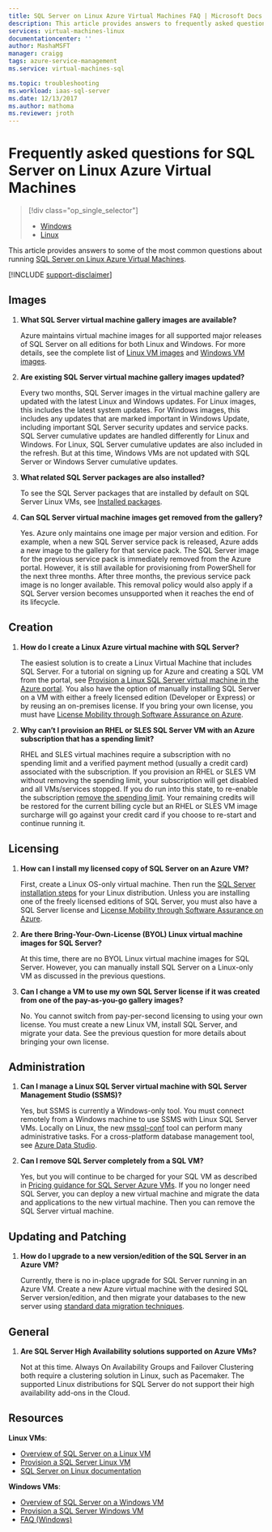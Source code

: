 ```yaml
---
title: SQL Server on Linux Azure Virtual Machines FAQ | Microsoft Docs
description: This article provides answers to frequently asked questions about running SQL Server on Linux Azure VMs.
services: virtual-machines-linux
documentationcenter: ''
author: MashaMSFT
manager: craigg
tags: azure-service-management
ms.service: virtual-machines-sql

ms.topic: troubleshooting
ms.workload: iaas-sql-server
ms.date: 12/13/2017
ms.author: mathoma
ms.reviewer: jroth
---
```

# Frequently asked questions for SQL Server on Linux Azure Virtual Machines

> [!div class="op_single_selector"]
> * [Windows](../windows/frequently-asked-questions-faq.md)
> * [Linux](frequently-asked-questions-faq.md)

This article provides answers to some of the most common questions about running [SQL Server on Linux Azure Virtual Machines](what-is-sql-on-linux-vm-iaas-overview.md).

[!INCLUDE [support-disclaimer](../../../../includes/support-disclaimer.md)]

## <a id="images"></a> Images

1. **What SQL Server virtual machine gallery images are available?**

   Azure maintains virtual machine images for all supported major releases of SQL Server on all editions for both Linux and Windows. For more details, see the complete list of [Linux VM images](what-is-sql-on-linux-vm-iaas-overview.md#create) and [Windows VM images](../windows/what-is-sql-on-azure-vm-iaas-overview.md#payasyougo).

1. **Are existing SQL Server virtual machine gallery images updated?**

   Every two months, SQL Server images in the virtual machine gallery are updated with the latest Linux and Windows updates. For Linux images, this includes the latest system updates. For Windows images, this includes any updates that are marked important in Windows Update, including important SQL Server security updates and service packs. SQL Server cumulative updates are handled differently for Linux and Windows. For Linux, SQL Server cumulative updates are also included in the refresh. But at this time, Windows VMs are not updated with SQL Server or Windows Server cumulative updates.

1. **What related SQL Server packages are also installed?**

   To see the SQL Server packages that are installed by default on SQL Server Linux VMs, see [Installed packages](what-is-sql-on-linux-vm-iaas-overview.md#packages).

1. **Can SQL Server virtual machine images get removed from the gallery?**

   Yes. Azure only maintains one image per major version and edition. For example, when a new SQL Server service pack is released, Azure adds a new image to the gallery for that service pack. The SQL Server image for the previous service pack is immediately removed from the Azure portal. However, it is still available for provisioning from PowerShell for the next three months. After three months, the previous service pack image is no longer available. This removal policy would also apply if a SQL Server version becomes unsupported when it reaches the end of its lifecycle.

## Creation

1. **How do I create a Linux Azure virtual machine with SQL Server?**

   The easiest solution is to create a Linux Virtual Machine that includes SQL Server. For a tutorial on signing up for Azure and creating a SQL VM from the portal, see [Provision a Linux SQL Server virtual machine in the Azure portal](provision-virtual-machine.md). You also have the option of manually installing SQL Server on a VM with either a freely licensed edition (Developer or Express) or by reusing an on-premises license. If you bring your own license, you must have [License Mobility through Software Assurance on Azure](https://azure.microsoft.com/pricing/license-mobility).

1. **Why can’t I provision an RHEL or SLES SQL Server VM with an Azure subscription that has a spending limit?**

   RHEL and SLES virtual machines require a subscription with no spending limit and a verified payment method (usually a credit card) associated with the subscription. If you provision an RHEL or SLES VM without removing the spending limit, your subscription will get disabled and all VMs/services stopped. If you do run into this state, to re-enable the subscription [remove the spending limit](https://account.windowsazure.com/subscriptions). Your remaining credits will be restored for the current billing cycle but an RHEL or SLES VM image surcharge will go against your credit card if you choose to re-start and continue running it.

## Licensing

1. **How can I install my licensed copy of SQL Server on an Azure VM?**

   First, create a Linux OS-only virtual machine. Then run the [SQL Server installation steps](https://docs.microsoft.com/sql/linux/sql-server-linux-setup#platforms) for your Linux distribution. Unless you are installing one of the freely licensed editions of SQL Server, you must also have a SQL Server license and [License Mobility through Software Assurance on Azure](https://azure.microsoft.com/pricing/license-mobility/).

1. **Are there Bring-Your-Own-License (BYOL) Linux virtual machine images for SQL Server?**

   At this time, there are no BYOL Linux virtual machine images for SQL Server. However, you can manually install SQL Server on a Linux-only VM as discussed in the previous questions.

1. **Can I change a VM to use my own SQL Server license if it was created from one of the pay-as-you-go gallery images?**

   No. You cannot switch from pay-per-second licensing to using your own license. You must create a new Linux VM, install SQL Server, and migrate your data. See the previous question for more details about bringing your own license.

## Administration

1. **Can I manage a Linux SQL Server virtual machine with SQL Server Management Studio (SSMS)?**

   Yes, but SSMS is currently a Windows-only tool. You must connect remotely from a Windows machine to use SSMS with Linux SQL Server VMs. Locally on Linux, the new [mssql-conf](https://docs.microsoft.com/sql/linux/sql-server-linux-configure-mssql-conf) tool can perform many administrative tasks. For a cross-platform database management tool, see [Azure Data Studio](https://docs.microsoft.com/sql/azure-data-studio/what-is).

1. **Can I remove SQL Server completely from a SQL VM?**

   Yes, but you will continue to be charged for your SQL VM as described in [Pricing guidance for SQL Server Azure VMs](../windows/pricing-guidance.md?toc=%2fazure%2fvirtual-machines%2flinux%2fsql%2ftoc.json). If you no longer need SQL Server, you can deploy a new virtual machine and migrate the data and applications to the new virtual machine. Then you can remove the SQL Server virtual machine.

## Updating and Patching

1. **How do I upgrade to a new version/edition of the SQL Server in an Azure VM?**

   Currently, there is no in-place upgrade for SQL Server running in an Azure VM. Create a new Azure virtual machine with the desired SQL Server version/edition, and then migrate your databases to the new server using [standard data migration techniques](https://docs.microsoft.com/sql/linux/sql-server-linux-migrate-overview).

## General

1. **Are SQL Server High Availability solutions supported on Azure VMs?**

   Not at this time. Always On Availability Groups and Failover Clustering both require a clustering solution in Linux, such as Pacemaker. The supported Linux distributions for SQL Server do not support their high availability add-ons in the Cloud.

## Resources

**Linux VMs**:

* [Overview of SQL Server on a Linux VM](what-is-sql-on-linux-vm-iaas-overview.md)
* [Provision a SQL Server Linux VM](provision-virtual-machine.md)
* [SQL Server on Linux documentation](https://docs.microsoft.com/sql/linux/sql-server-linux-overview)

**Windows VMs**:

* [Overview of SQL Server on a Windows VM](../windows/what-is-sql-on-azure-vm-iaas-overview.md)
* [Provision a SQL Server Windows VM](../windows/create-sql-vm-portal.md)
* [FAQ (Windows)](../windows/frequently-asked-questions-faq.md)